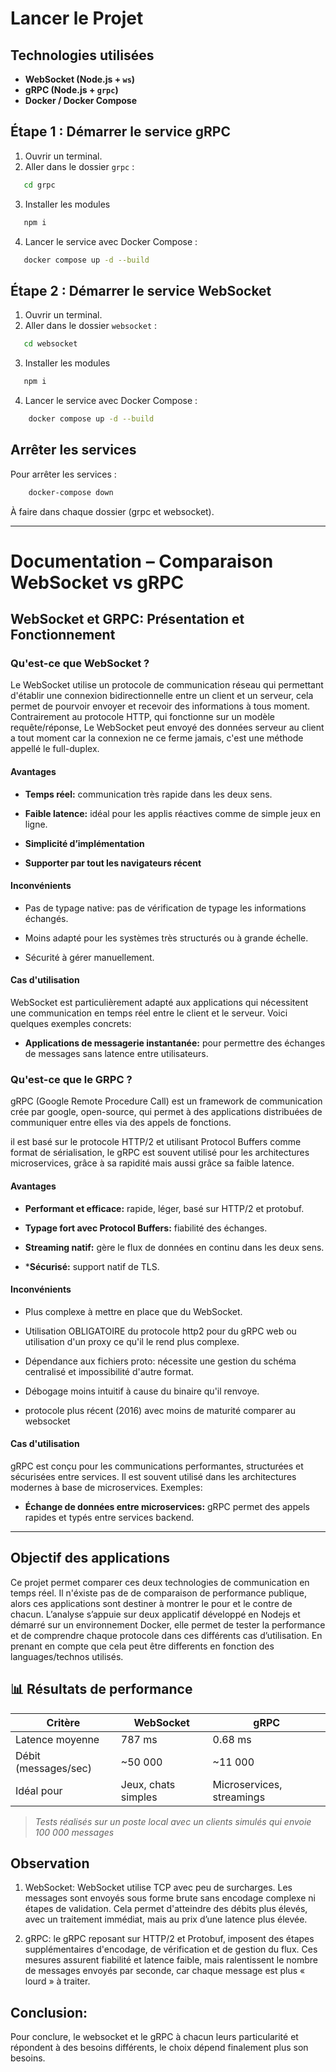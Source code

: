 
# Lancer le Projet


## Technologies utilisées

- **WebSocket (Node.js + `ws`)**
- **gRPC (Node.js + `grpc`)**
- **Docker / Docker Compose**


## Étape 1 : Démarrer le service gRPC

1. Ouvrir un terminal.
2. Aller dans le dossier `grpc` :

```bash
   cd grpc
```

3. Installer les modules

```bash
   npm i
```

4. Lancer le service avec Docker Compose :

```bash
   docker compose up -d --build
```

## Étape 2 : Démarrer le service WebSocket

1. Ouvrir un terminal.
2. Aller dans le dossier `websocket` :

```bash
   cd websocket
```

3. Installer les modules

```bash
   npm i
```

4. Lancer le service avec Docker Compose :

```bash
    docker compose up -d --build
```

## Arrêter les services

Pour arrêter les services :

```bash
    docker-compose down
```

À faire dans chaque dossier (grpc et websocket).

---

# Documentation – Comparaison WebSocket vs gRPC

## WebSocket et GRPC: Présentation et Fonctionnement

### Qu'est-ce que WebSocket ?

Le WebSocket utilise un protocole de communication réseau qui permettant d'établir une connexion bidirectionnelle entre un 
client et un serveur, cela permet de pourvoir envoyer et recevoir des informations à tous moment. Contrairement au protocole HTTP, qui fonctionne sur un modèle requête/réponse, 
Le WebSocket peut envoyé des données serveur au client a tout moment car la connexion ne ce ferme jamais, c'est une méthode appellé le full-duplex.

#### Avantages 

- **Temps réel:** communication très rapide dans les deux sens.

- **Faible latence:** idéal pour les applis réactives comme de simple jeux en ligne.

- **Simplicité d’implémentation**

- **Supporter par tout les navigateurs récent** 

#### Inconvénients

- Pas de typage native: pas de vérification de typage les informations échangés.

- Moins adapté pour les systèmes très structurés ou à grande échelle.

- Sécurité à gérer manuellement.

#### Cas d'utilisation

WebSocket est particulièrement adapté aux applications qui nécessitent une communication en temps réel entre le client et le 
serveur. Voici quelques exemples concrets:

- **Applications de messagerie instantanée:** pour permettre des échanges de messages sans latence entre utilisateurs.

### Qu'est-ce que le GRPC ?

gRPC (Google Remote Procedure Call) est un framework de communication crée par google, open-source, qui permet à des 
applications distribuées de communiquer entre elles via des appels de fonctions.

il est basé sur le protocole HTTP/2 et utilisant Protocol Buffers comme format de sérialisation, le gRPC est souvent utilisé pour les architectures microservices, grâce à sa rapidité mais aussi grâce sa faible latence.

#### Avantages 

- **Performant et efficace:** rapide, léger, basé sur HTTP/2 et protobuf.

- **Typage fort avec Protocol Buffers:** fiabilité des échanges.

- **Streaming natif:** gère le flux de données en continu dans les deux sens.

- ***Sécurisé:** support natif de TLS.

#### Inconvénients

- Plus complexe à mettre en place que du WebSocket.

- Utilisation OBLIGATOIRE du protocole http2 pour du gRPC web ou utilisation d'un proxy ce qu'il le rend plus complexe.

- Dépendance aux fichiers proto: nécessite une gestion du schéma centralisé et impossibilité d'autre format.

- Débogage moins intuitif à cause du binaire qu'il renvoye.

- protocole plus récent (2016) avec moins de maturité comparer au websocket

#### Cas d'utilisation

gRPC est conçu pour les communications performantes, structurées et sécurisées entre services. Il est souvent utilisé dans les 
architectures modernes à base de microservices. Exemples:

- **Échange de données entre microservices:** gRPC permet des appels rapides et typés entre services backend.

---

## Objectif des applications

Ce projet permet comparer ces deux technologies de communication en temps réel. Il n'éxiste pas de
de comparaison de performance publique, alors ces applications sont destiner à montrer le pour et le contre de chacun.
L’analyse s’appuie sur deux applicatif développé en Nodejs et démarré sur un environnement Docker, 
elle permet de tester la performance et de comprendre chaque protocole dans ces différents cas d’utilisation. En prenant en compte que cela peut être differents en fonction des languages/technos utilisés.

## 📊 Résultats de performance

| Critère                  | WebSocket            | gRPC                      |
|--------------------------|----------------------|---------------------------|
| Latence moyenne          | 787 ms               | 0.68 ms                   |
| Débit (messages/sec)     | ~50 000              | ~11 000                   |
| Idéal pour               | Jeux, chats simples  | Microservices, streamings |

> _Tests réalisés sur un poste local avec un clients simulés qui envoie 100 000 messages_

## Observation

1. WebSocket:
WebSocket utilise TCP avec peu de surcharges. Les messages sont envoyés sous forme brute sans encodage complexe 
ni étapes de validation. Cela permet d'atteindre des débits plus élevés, avec un traitement immédiat, mais au prix d’une latence 
plus élevée.

2. gRPC:
le gRPC reposant sur HTTP/2 et Protobuf, imposent des étapes supplémentaires d'encodage, de vérification et de gestion du flux. 
Ces mesures assurent fiabilité et latence faible, mais ralentissent le nombre de messages envoyés par seconde, car chaque message 
est plus « lourd » à traiter.

## Conclusion:

Pour conclure, le websocket et le gRPC à chacun leurs particularité et répondent à des besoins différents, le choix dépend finalement plus son besoins.